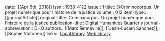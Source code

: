date:: [[Apr 6th, 2018]]
issn:: 1938-4122
issue:: 1
title:: @Criminocorpus. Un projet numérique pour l'histoire de la justice
volume:: 012
item-type:: [[journalArticle]]
original-title:: Criminocorpus. Un projet numérique pour l'histoire de la justice
publication-title:: Digital Humanities Quarterly
journal-abbreviation:: DHQ
authors:: [[Marc Renneville]], [[Jean-Lucien Sanchez]], [[Sophie Victorien]]
links:: [Local library](zotero://select/groups/2386895/items/SH3MWC3B), [Web library](https://www.zotero.org/groups/2386895/items/SH3MWC3B)
